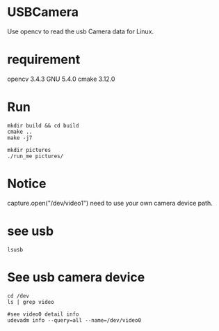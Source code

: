 # USBCamera
Use opencv to read the usb Camera data for Linux.

# requirement
opencv 3.4.3
GNU 5.4.0
cmake 3.12.0

# Run
```shell 
mkdir build && cd build
cmake ..
make -j7

mkdir pictures
./run_me pictures/
```

# Notice
capture.open("/dev/video1") need to use your own camera device path.

# see usb 
`lsusb`

# See usb camera device
```shell
cd /dev
ls | grep video

#see video0 detail info
udevadm info --query=all --name=/dev/video0
```

